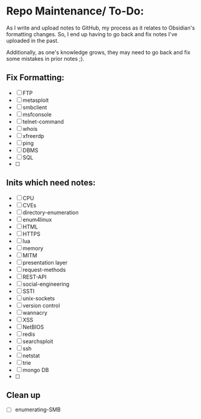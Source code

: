 
# Repo Maintenance/ To-Do:
As I write and upload notes to GitHub, my process as it relates to Obsidian's formatting changes. So, I end up having to go back and fix notes I've uploaded in the past.

Additionally, as one's knowledge grows, they may need to go back and fix some mistakes in prior notes ;).
## Fix Formatting:
- [ ] FTP
- [ ] metasploit
- [ ] smbclient
- [ ] msfconsole
- [ ] telnet-command
- [ ] whois
- [ ] xfreerdp
- [ ] ping
- [ ] DBMS
- [ ] SQL
- [ ] 
## Inits which need notes:
- [ ] CPU
- [ ] CVEs
- [ ] directory-enumeration
- [ ] enum4linux
- [ ] HTML
- [ ] HTTPS
- [ ] lua
- [ ] memory
- [ ] MITM
- [ ] presentation layer
- [ ] request-methods
- [ ] REST-API
- [ ] social-engineering
- [ ] SSTI
- [ ] unix-sockets
- [ ] version control
- [ ] wannacry
- [ ] XSS
- [ ] NetBIOS
- [ ] redis
- [ ] searchsploit
- [ ] ssh
- [ ] netstat
- [ ] trie
- [ ] mongo DB
- [ ] 

## Clean up
- [ ] enumerating-SMB